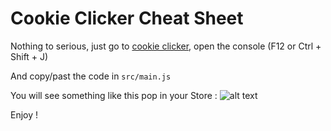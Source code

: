 # Cookie Clicker Cheat Sheet

Nothing to serious, just go to [cookie clicker](https://orteil.dashnet.org/cookieclicker/), open the console (F12 or Ctrl + Shift + J)

And copy/past the code in `src/main.js`

You will see something like this pop in your Store : ![alt text](https://github.com/STMiki/cookieClickerCheatSheet/img0.png "Cheat Sheet")

Enjoy !